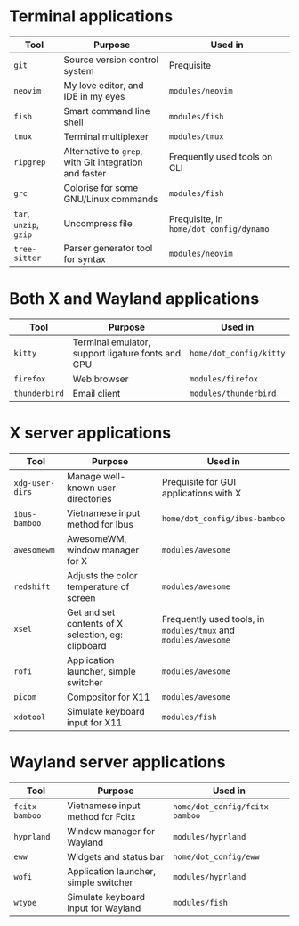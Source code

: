 # Terminal applications
| Tool                   | Purpose                                                | Used in                                 |
|------------------------|--------------------------------------------------------|-----------------------------------------|
| `git`                  | Source version control system                          | Prequisite                              |
| `neovim`               | My love editor, and IDE in my eyes                     | `modules/neovim`                        |
| `fish`                 | Smart command line shell                               | `modules/fish`                          |
| `tmux`                 | Terminal multiplexer                                   | `modules/tmux`                          |
| `ripgrep`              | Alternative to `grep`, with Git integration and faster | Frequently used tools on CLI            |
| `grc`                  | Colorise for some GNU/Linux commands                   | `modules/fish`                          |
| `tar`, `unzip`, `gzip` | Uncompress file                                        | Prequisite, in `home/dot_config/dynamo` |
| `tree-sitter`          | Parser generator tool for syntax                       | `modules/neovim`                        |

# Both X and Wayland applications
| Tool          | Purpose                                           | Used in                 |
|---------------|---------------------------------------------------|-------------------------|
| `kitty`       | Terminal emulator, support ligature fonts and GPU | `home/dot_config/kitty` |
| `firefox`     | Web browser                                       | `modules/firefox`       |
| `thunderbird` | Email client                                      | `modules/thunderbird`   |

# X server applications
| Tool            | Purpose                                            | Used in                                                        |
|-----------------|----------------------------------------------------|----------------------------------------------------------------|
| `xdg-user-dirs` | Manage well-known user directories                 | Prequisite for GUI applications with X                         |
| `ibus-bamboo`   | Vietnamese input method for Ibus                   | `home/dot_config/ibus-bamboo`                                  |
| `awesomewm`     | AwesomeWM, window manager for X                    | `modules/awesome`                                              |
| `redshift`      | Adjusts the color temperature of screen            | `modules/awesome`                                              |
| `xsel`          | Get and set contents of X selection, eg: clipboard | Frequently used tools, in `modules/tmux` and `modules/awesome` |
| `rofi`          | Application launcher, simple switcher              | `modules/awesome`                                              |
| `picom`         | Compositor for X11                                 | `modules/awesome`                                              |
| `xdotool`       | Simulate keyboard input for X11                    | `modules/fish`                                                 |

# Wayland server applications
| Tool           | Purpose                               | Used in                        |
|----------------|---------------------------------------|--------------------------------|
| `fcitx-bamboo` | Vietnamese input method for Fcitx     | `home/dot_config/fcitx-bamboo` |
| `hyprland`     | Window manager for Wayland            | `modules/hyprland`             |
| `eww`          | Widgets and status bar                | `home/dot_config/eww`          |
| `wofi`         | Application launcher, simple switcher | `modules/hyprland`             |
| `wtype`        | Simulate keyboard input for Wayland   | `modules/fish`                 |
